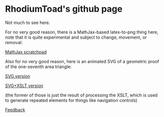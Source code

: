# RhodiumToad's github page

Not much to see here.

For no very good reason, there is a MathJax-based latex-to-png thing here,
note that it is quite experimental and subject to change, movement, or
removal:

[MathJax scratchpad](math/math.html)

Also for no very good reason, here is an animated SVG of a geometric proof
of the one-seventh area triangle:

[SVG version](triangle/demo.svg)

[SVG+XSLT version](triangle/demo-xslt.svg)

(the former of those is just the result of processing the XSLT, which
is used to generate repeated elements for things like navigation
controls)

[Feedback](https://github.com/RhodiumToad/RhodiumToad.github.io/issues)
